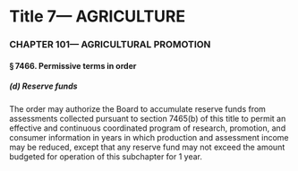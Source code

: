 
# Title 7— AGRICULTURE
### CHAPTER 101— AGRICULTURAL PROMOTION
#### § 7466. Permissive terms in order
##### (d) Reserve funds

The order may authorize the Board to accumulate reserve funds from assessments collected pursuant to section 7465(b) of this title to permit an effective and continuous coordinated program of research, promotion, and consumer information in years in which production and assessment income may be reduced, except that any reserve fund may not exceed the amount budgeted for operation of this subchapter for 1 year.
